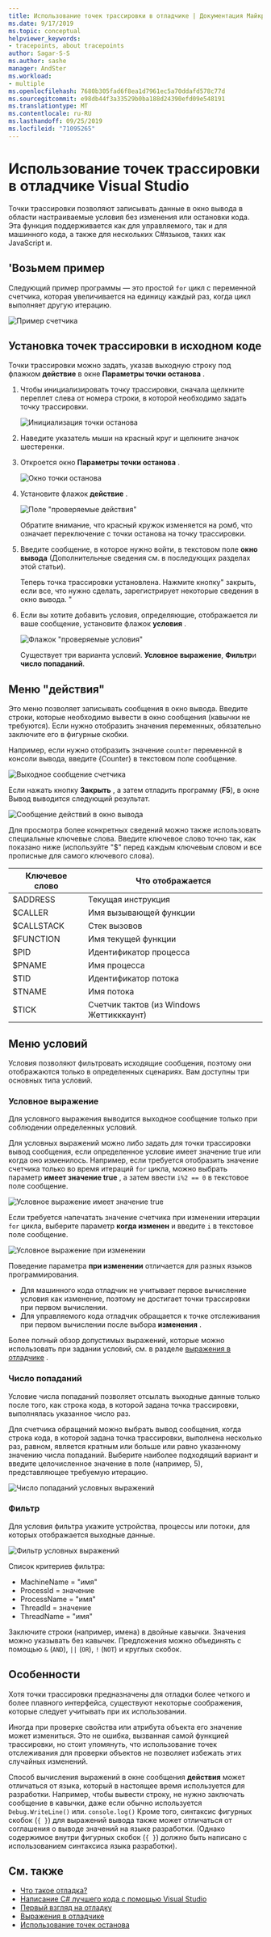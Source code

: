 ```yaml
---
title: Использование точек трассировки в отладчике | Документация Майкрософт
ms.date: 9/17/2019
ms.topic: conceptual
helpviewer_keywords:
- tracepoints, about tracepoints
author: Sagar-S-S
ms.author: sashe
manager: AndSter
ms.workload:
- multiple
ms.openlocfilehash: 7680b305fad6f8ea1d7961ec5a70ddafd578c77d
ms.sourcegitcommit: e98db44f3a33529b0ba188d24390efd09e548191
ms.translationtype: MT
ms.contentlocale: ru-RU
ms.lasthandoff: 09/25/2019
ms.locfileid: "71095265"
---
```

# <a name="use-tracepoints-in-the-visual-studio-debugger"></a>Использование точек трассировки в отладчике Visual Studio

Точки трассировки позволяют записывать данные в окно вывода в области настраиваемые условия без изменения или остановки кода. Эта функция поддерживается как для управляемого, так и для машинного кода, а также для нескольких C#языков, таких как JavaScript и.

## <a name="let39s-take-an-example"></a>&#39;Возьмем пример

Следующий пример программы — это простой `for` цикл с переменной счетчика, которая увеличивается на единицу каждый раз, когда цикл выполняет другую итерацию.

![Пример счетчика](../debugger/media/counterexample.png "Пример счетчика")

## <a name="set-tracepoints-in-source-code"></a>Установка точек трассировки в исходном коде

Точки трассировки можно задать, указав выходную строку под флажком **действие** в окне **Параметры точки останова** .

1. Чтобы инициализировать точку трассировки, сначала щелкните переплет слева от номера строки, в которой необходимо задать точку трассировки.

   ![Инициализация точки останова](../debugger/media/breakpointinitialization.png "Инициализация точки останова")

2. Наведите указатель мыши на красный круг и щелкните значок шестеренки.
3. Откроется окно **Параметры точки останова** .

   ![Окно точки останова](../debugger/media/breakpointwindow.png "Окно точки останова")

4. Установите флажок **действие** .

   ![Поле "проверяемые действия"](../debugger/media/checkedactionsbox.png "Поле \"проверяемые действия\"")

   Обратите внимание, что красный кружок изменяется на ромб, что означает переключение с точки останова на точку трассировки.

5. Введите сообщение, в которое нужно войти, в текстовом поле **окно вывода** (Дополнительные сведения см. в последующих разделах этой статьи).

   Теперь точка трассировки установлена. Нажмите кнопку&quot; закрыть, если все, что нужно сделать, зарегистрирует некоторые сведения в окно вывода. &quot;

6. Если вы хотите добавить условия, определяющие, отображается ли ваше сообщение, установите флажок **условия** .

   ![Флажок "проверяемые условия"](../debugger/media/checkedconditionsbox.png "Флажок \"проверяемые условия\"")

   Существует три варианта условий. **Условное выражение**, **Фильтр**и **число попаданий**.

## <a name="actions-menu"></a>Меню "действия"

Это меню позволяет записывать сообщения в окно вывода. Введите строки, которые необходимо вывести в окно сообщения (кавычки не требуются). Если нужно отобразить значения переменных, обязательно заключите его в фигурные скобки.

Например, если нужно отобразить значение `counter` переменной в консоли вывода, введите {Counter} в текстовом поле сообщение.

![Выходное сообщение счетчика](../debugger/media/counteroutputmessage.png "Выходное сообщение счетчика")

Если нажать кнопку **Закрыть** , а затем отладить программу (**F5**), в окне Вывод выводится следующий результат.

![Сообщение действий в окно вывода](../debugger/media/actionsmessageinoutputwindow.png "Сообщение действий в окно вывода")

Для просмотра более конкретных сведений можно также использовать специальные ключевые слова. Введите ключевое слово точно так, как показано ниже (используйте "$" перед каждым ключевым словом и все прописные для самого ключевого слова).

| Ключевое слово | Что отображается |
| --- | --- |
| $ADDRESS | Текущая инструкция |
| $CALLER | Имя вызывающей функции |
| $CALLSTACK | Стек вызовов |
| $FUNCTION | Имя текущей функции |
| $PID | Идентификатор процесса |
| $PNAME | Имя процесса |
| $TID | Идентификатор потока |
| $TNAME   | Имя потока |
| $TICK | Счетчик тактов (из Windows Жеттикккаунт) |

## <a name="conditions-menu"></a>Меню условий

Условия позволяют фильтровать исходящие сообщения, поэтому они отображаются только в определенных сценариях. Вам доступны три основных типа условий.

### <a name="conditional-expression"></a>Условное выражение
Для условного выражения выводится выходное сообщение только при соблюдении определенных условий.

Для условных выражений можно либо задать для точки трассировки вывод сообщения, если определенное условие имеет значение true или когда оно изменилось. Например, если требуется отобразить значение счетчика только во время итераций `for` цикла, можно выбрать параметр **имеет значение true** , а затем ввести `i%2 == 0` в текстовое поле сообщение.

![Условное выражение имеет значение true](../debugger/media/conditionalexpressionistrue.png "Условное выражение имеет значение true")

Если требуется напечатать значение счетчика при изменении итерации `for` цикла, выберите параметр **когда изменен** и введите `i` в текстовое поле сообщение.

![Условное выражение при изменении](../debugger/media/conditionalexpressionwhenchanged.png "Условное выражение при изменении")

Поведение параметра **при изменении** отличается для разных языков программирования.

- Для машинного кода отладчик не учитывает первое вычисление условия как изменение, поэтому не достигает точки трассировки при первом вычислении.
- Для управляемого кода отладчик обращается к точке отслеживания при первом вычислении после выбора **изменения** .

Более полный обзор допустимых выражений, которые можно использовать при задании условий, см. в разделе [выражения в отладчике](expressions-in-the-debugger.md) .

### <a name="hit-count"></a>Число попаданий
Условие числа попаданий позволяет отсылать выходные данные только после того, как строка кода, в которой задана точка трассировки, выполнялась указанное число раз.

Для счетчика обращений можно выбрать вывод сообщения, когда строка кода, в которой задана точка трассировки, выполнена несколько раз, равном, является кратным или больше или равно указанному значению числа попаданий. Выберите наиболее подходящий вариант и введите целочисленное значение в поле (например, 5), представляющее требуемую итерацию.

![Число попаданий условных выражений](../debugger/media/conditionalexpressionhitcount.png "Число попаданий условных выражений")

### <a name="filter"></a>Фильтр
Для условия фильтра укажите устройства, процессы или потоки, для которых отображается выходные данные.

![Фильтр условных выражений](../debugger/media/conditionalexpressionfilter.png "Фильтр условных выражений")

Список критериев фильтра:

- MachineName = "имя"
- ProcessId = значение
- ProcessName = "имя"
- ThreadId = значение
- ThreadName = "имя"

Заключите строки (например, имена) в двойные кавычки. Значения можно указывать без кавычек. Предложения можно объединять с помощью `&` (`AND`), `||` (`OR`), `!` (`NOT`) и круглых скобок.

## <a name="considerations"></a>Особенности

Хотя точки трассировки предназначены для отладки более четкого и более плавного интерфейса, существуют некоторые соображения, которые следует учитывать при их использовании.

Иногда при проверке свойства или атрибута объекта его значение может измениться. Это не ошибка, вызванная самой функцией трассировки, но стоит упомянуть, что использование точек отслеживания для проверки объектов не позволяет избежать этих случайных изменений.

Способ вычисления выражений в окне сообщения **действия** может отличаться от языка, который в настоящее время используется для разработки. Например, чтобы вывести строку, не нужно заключать сообщение в кавычки, даже если обычно используется `Debug.WriteLine()` или. `console.log()` Кроме того, синтаксис фигурных скобок (`{ }`) для выражений вывода также может отличаться от соглашения о выводе значений на языке разработки. (Однако содержимое внутри фигурных скобок (`{ }`) должно быть написано с использованием синтаксиса языка разработки).

## <a name="see-also"></a>См. также

- [Что такое отладка?](../debugger/what-is-debugging.md)
- [Написание C# лучшего кода с помощью Visual Studio](../debugger/write-better-code-with-visual-studio.md)
- [Первый взгляд на отладку](../debugger/debugger-feature-tour.md)
- [Выражения в отладчике](expressions-in-the-debugger.md)
- [Использование точек останова](../debugger/using-breakpoints.md)
